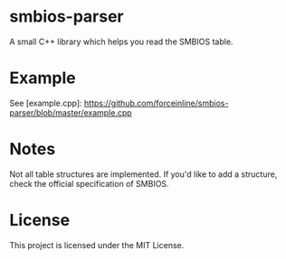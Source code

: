 # smbios-parser
A small C++ library which helps you read the SMBIOS table.

# Example
See [example.cpp]: https://github.com/forceinline/smbios-parser/blob/master/example.cpp


# Notes
Not all table structures are implemented. If you'd like to add a structure, check the
official specification of SMBIOS.

# License
This project is licensed under the MIT License.
